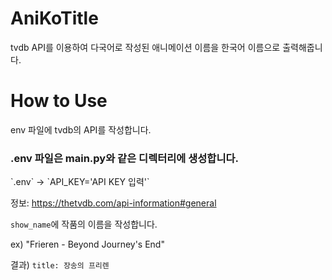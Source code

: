 # AniKoTitle
tvdb API를 이용하여 다국어로 작성된 애니메이션 이름을 한국어 이름으로 출력해줍니다.


# How to Use
env 파일에 tvdb의 API를 작성합니다.
<div>
  <h3>.env 파일은 main.py와 같은 디렉터리에 생성합니다.</h3>
  `.env` -> `API_KEY='API KEY 입력'`
</div>

정보: https://thetvdb.com/api-information#general

`show_name`에 작품의 이름을 작성합니다.

ex) "Frieren - Beyond Journey's End"

결과) `title: 장송의 프리렌`
